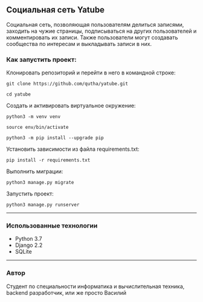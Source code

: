 ## Социальная сеть Yatube

Социальная сеть, позволяющая пользователям делиться записями, заходить на чужие страницы, подписываться на других пользователей и комментировать их записи. Также пользователи могут создавать сообщества по интересам и выкладывать записи в них.

### Как запустить проект:

Клонировать репозиторий и перейти в него в командной строке:

```
git clone https://github.com/qutha/yatube.git
```

```
cd yatube
```

Cоздать и активировать виртуальное окружение:

```
python3 -m venv venv
```

```
source env/bin/activate
```

```
python3 -m pip install --upgrade pip
```

Установить зависимости из файла requirements.txt:

```
pip install -r requirements.txt
```

Выполнить миграции:

```
python3 manage.py migrate
```

Запустить проект:

```
python3 manage.py runserver
```

***

### Использованные технологии


- Python 3.7
- Django 2.2
- SQLite

***

### Автор

Студент по специальности информатика и вычислительная техника, backend разработчик, или же просто Василий
